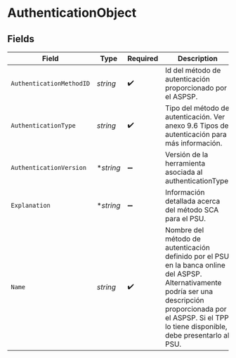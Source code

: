 # AuthenticationObject


## Fields

| Field                                                                                                                                                                                                                | Type                                                                                                                                                                                                                 | Required                                                                                                                                                                                                             | Description                                                                                                                                                                                                          | Example                                                                                                                                                                                                              |
| -------------------------------------------------------------------------------------------------------------------------------------------------------------------------------------------------------------------- | -------------------------------------------------------------------------------------------------------------------------------------------------------------------------------------------------------------------- | -------------------------------------------------------------------------------------------------------------------------------------------------------------------------------------------------------------------- | -------------------------------------------------------------------------------------------------------------------------------------------------------------------------------------------------------------------- | -------------------------------------------------------------------------------------------------------------------------------------------------------------------------------------------------------------------- |
| `AuthenticationMethodID`                                                                                                                                                                                             | *string*                                                                                                                                                                                                             | :heavy_check_mark:                                                                                                                                                                                                   | Id del método de autenticación proporcionado por el ASPSP.                                                                                                                                                           | SMS_OTP                                                                                                                                                                                                              |
| `AuthenticationType`                                                                                                                                                                                                 | *string*                                                                                                                                                                                                             | :heavy_check_mark:                                                                                                                                                                                                   | Tipo del método de autenticación. Ver anexo 9.6 Tipos de autenticación para más información.                                                                                                                         | SMS_OTP                                                                                                                                                                                                              |
| `AuthenticationVersion`                                                                                                                                                                                              | **string*                                                                                                                                                                                                            | :heavy_minus_sign:                                                                                                                                                                                                   | Versión de la herramienta asociada al authenticationType.                                                                                                                                                            | 1.0                                                                                                                                                                                                                  |
| `Explanation`                                                                                                                                                                                                        | **string*                                                                                                                                                                                                            | :heavy_minus_sign:                                                                                                                                                                                                   | Información detallada acerca del método SCA para el PSU.                                                                                                                                                             |                                                                                                                                                                                                                      |
| `Name`                                                                                                                                                                                                               | *string*                                                                                                                                                                                                             | :heavy_check_mark:                                                                                                                                                                                                   | Nombre del método de autenticación definido por el PSU en la banca online del ASPSP. Alternativamente podría ser una descripción proporcionada por el ASPSP. Si el TPP lo tiene disponible, debe presentarlo al PSU. | SMS OTP al teléfono 666777888                                                                                                                                                                                        |